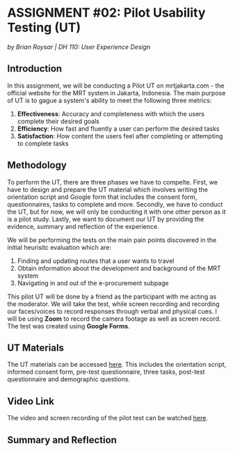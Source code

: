 # ASSIGNMENT #02: Pilot Usability Testing (UT)
_by Brian Roysar | DH 110: User Experience Design_

## Introduction
In this assignment, we will be conducting a Pilot UT on mrtjakarta.com - the official website for the MRT system in Jakarta, Indonesia. The main purpose of UT is to gague a system's ability to meet the following three metrics: 

1. **Effectiveness**: Accuracy and completeness with which the users complete their desired goals
2. **Efficiency**: How fast and fluently a user can perform the desired tasks
3. **Satisfaction**: How content the users feel after completing or attempting to complete tasks

## Methodology
To perform the UT, there are three phases we have to compelte. First, we have to design and prepare the UT material which involves writing the orientation script and Google form that includes the consent form, questionnaires, tasks to complete and more. Secondly, we have to conduct the UT, but for now, we will only be conducting it with one other person as it is a pilot study. Lastly, we want to document our UT by providing the evidence, summary and reflection of the experience. 

We will be performing the tests on the main pain points discovered in the initial heurisitc evaluation which are:

1. Finding and updating routes that a user wants to travel
2. Obtain information about the development and background of the MRT system
3. Navigating in and out of the e-procurement subpage

This pilot UT will be done by a friend as the participant with me acting as the moderator. We will take the test, while screen recording and recording our faces/voices to record responses through verbal and physical cues. I will be using **Zoom** to record the camera footage as well as screen record. The test was created using **Google Forms**. 


## UT Materials
The UT materials can be accessed [here](https://forms.gle/4Pt49ZTtEyvPh4QWA). This includes the orientation script, informed consent form, pre-test questionnaire, three tasks, post-test questionnaire and demographic questions. 

## Video Link
The video and screen recording of the pilot test can be watched [here](https://drive.google.com/file/d/1DkdA-p1ECukP-rn_5lfN6cb4rbztECX9/view?usp=sharing). 

## Summary and Reflection



